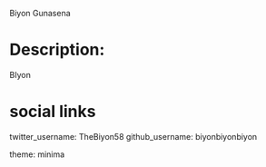 Biyon Gunasena
# Description:  
BIyon
# social links
twitter_username: TheBiyon58 
github_username:  biyonbiyonbiyon 


theme: minima
